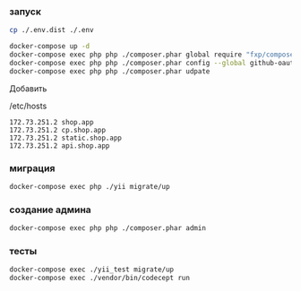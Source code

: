 ### запуск
```bash
cp ./.env.dist ./.env

docker-compose up -d
docker-compose exec php php ./composer.phar global require "fxp/composer-asset-plugin:^1.2.0"
docker-compose exec php php ./composer.phar config --global github-oauth.github.com 'enter your github token'
docker-compose exec php php ./composer.phar udpate
```

Добавить

/etc/hosts
```
172.73.251.2 shop.app
172.73.251.2 cp.shop.app
172.73.251.2 static.shop.app
172.73.251.2 api.shop.app
``` 


### миграция
```bash
docker-compose exec php ./yii migrate/up
```

### создание админа
```bash
docker-compose exec php php ./composer.phar admin
```

### тесты
```bash
docker-compose exec ./yii_test migrate/up
docker-compose exec ./vendor/bin/codecept run
```